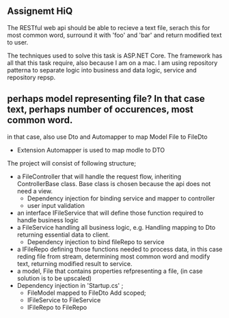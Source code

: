 ## Assignemt HiQ

The RESTful web api should be able to recieve a text file, serach this for most common word, surround it with 'foo' and 'bar' and return modified text to user. 


The techniques used to solve this task is ASP.NET Core. The framework has all that this task require, also because I am on a mac. 
I am using repository patterna to separate logic into business and data logic, service and repository repsp. 
## perhaps model representing file? In that case text, perhaps number of occurences, most common word. 
in that case, also use Dto and Automapper to map Model File to FileDto
- Extension Automapper is used to map modle to DTO

The project will consist of following structure;
 - a FileController that will handle the request flow, inheriting ControllerBase class. Base class is chosen because the api does not need a view. 
    - Dependency injection for binding service and mapper to controller
    - user input validation
 - an interface IFileService that will define those function required to handle business logic
 - a FileService handling all business logic, e.g. Handling mapping to Dto returning essential data to client.
    - Dependency injection to bind fileRepo to service
 - a IFileRepo defining those functions needed to process data, in this case reding file from stream, determining most common word and modify text, returning modified result to service. 
 - a model, File that contains properties refpresenting a file, (in case solution is to be upscaled)
 - Dependency injection in 'Startup.cs' ; 
    - FileModel mapped to FileDto
    Add scoped;
    - IFileService to FileService
    - IFileRepo to FileRepo
 










 
